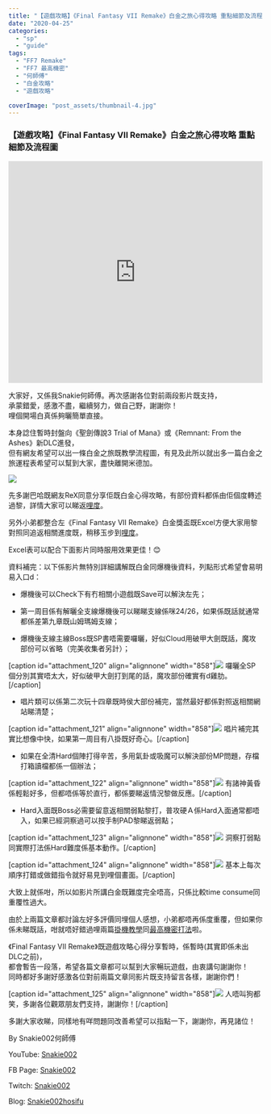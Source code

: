 ```yaml
---
title: "【遊戲攻略】《Final Fantasy VII Remake》白金之旅心得攻略 重點細節及流程圖"
date: "2020-04-25"
categories: 
  - "sp"
  - "guide"
tags: 
  - "FF7 Remake"
  - "FF7 最高機密"
  - "何師傅"
  - "白金攻略"
  - "遊戲攻略"

coverImage: "post_assets/thumbnail-4.jpg"
---
```


### 【遊戲攻略】《Final Fantasy VII Remake》白金之旅心得攻略 重點細節及流程圖

<iframe width="100%" height="440"src="https://www.youtube.com/embed/yOeVXWx7KI8" 
  title="YouTube video player" frameborder="0" allow="accelerometer; autoplay;
  clipboard-write; encrypted-media; gyroscope; picture-in-picture; web-share"
  referrerpolicy="strict-origin-when-cross-origin" allowfullscreen></iframe>


大家好，又係我Snakie何師傅。再次感謝各位對前兩段影片既支持，  
承蒙錯愛，感激不盡，繼續努力，做自己野，謝謝你！  
哩個開場白真係夠曬簡單直接。  

  
本身諗住暫時封盤向《聖劍傳說3 Trial of Mana》或《Remnant: From the Ashes》新DLC進發，  
但有網友希望可以出一條白金之旅既教學流程圖，有見及此所以就出多一篇白金之旅運程表希望可以幫到大家，盡快離開米德加。  

  
![](post_assets/P1-3.png)  

  
先多謝巴哈既網友ReX同意分享佢既白金心得攻略，有部份資料都係由佢個度轉述過黎，詳情大家可以睇返[哩度](https://forum.gamer.com.tw/C.php?bsn=179&snA=86726)。  

  
另外小弟都整合左《Final Fantasy VII Remake》白金獎盃既Excel方便大家用黎對照同追返相關進度既，稍移玉步到[哩度](https://drive.google.com/file/d/1PFCzbpoIObXW-XScWSvpTdIJUmFvRJ5q/view?usp=sharing)。  

  
Excel表可以配合下面影片同時服用效果更佳！😊  

  
資料補完：以下係影片無特別詳細講解既白金同爆機後資料，列點形式希望會易明易入口d：  

  
- 爆機後可以Check下有冇相關小遊戲既Save可以解決左先；
  
- 第一周目係有解曬全支線爆機後可以睇睇支線係咪24/26，如果係既話就通常都係差第九章既山姆瑪姆支線；
  
- 爆機後支線主線Boss既SP書唔需要囉曬，好似Cloud用破甲大劍既話，魔攻部份可以省略（完美收集者另計）；
  

  
\[caption id="attachment\_120" align="alignnone" width="858"\]![](post_assets/P2-2-1024x576.jpg) 囉曬全SP個分別其實唔太大，好似破甲大劍打到尾的話，魔攻部份確實有d雞肋。\[/caption\]  

  
- 唱片類可以係第二次玩十四章既時侯大部份補完，當然最好都係對照返相關網站睇清楚；
  

  
\[caption id="attachment\_121" align="alignnone" width="858"\]![](post_assets/P3-4-1024x576.jpg) 唱片補完其實比想像中快，如果第一周目有八掛既好奇心。\[/caption\]  

  
- 如果在全清Hard個陣打得辛苦，多用氣卦或吸魔可以解決部份MP問題，存檔打箱讀檔都係一個辦法；
  

  
\[caption id="attachment\_122" align="alignnone" width="858"\]![](post_assets/P4-2-1024x576.jpg) 有諸神黃昏係輕鬆好多，但都唔係等於直行，都係要睇返情況黎做反應。\[/caption\]  

  
- Hard入面既Boss必需要留意返相關弱點黎打，普攻硬Ａ係Hard入面通常都唔入，如果已經洞察過可以按手制PAD黎睇返弱點；
  

  
\[caption id="attachment\_123" align="alignnone" width="858"\]![](post_assets/P5-3-1024x576.jpg) 洞察打弱點同實際打法係Hard難度係基本動作。\[/caption\]  

  
\[caption id="attachment\_124" align="alignnone" width="858"\]![](post_assets/P6-3-1024x576.jpg) 基本上每次順序打錯或做錯指令就好易見到哩個畫面。\[/caption\]  

  
大致上就係咁，所以如影片所講白金既難度完全唔高，只係比較time consume同重覆性過大。  

  
由於上兩篇文章都討論左好多評價同埋個人感想，小弟都唔再係度重覆，但如果你係未睇既話，咁就唔好錯過哩兩篇[掛機教學](https://www.vjgamer.com.hk/articles/2020/04/15/66669/readers-ff7guide)同[最高機密打法](https://www.vjgamer.com.hk/articles/2020/04/21/66937/final-fantasy-vii-remake)啦。  

  
《Final Fantasy VII Remake》既遊戲攻略心得分享暫時，係暫時(其實即係未出DLC之前)，  
都會暫告一段落，希望各篇文章都可以幫到大家暢玩遊戲，由衷講句謝謝你！  
同時都好多謝好感激各位對前兩篇文章同影片既支持留言各樣，謝謝你們！  

  
\[caption id="attachment\_125" align="alignnone" width="858"\]![](post_assets/P7-2-1024x576.jpg) 人唔叫狗都笑，多謝各位觀眾朋友們支持，謝謝你！\[/caption\]  

  
多謝大家收睇，同樣地有咩問題同改善希望可以指點一下，謝謝你，再見諸位！  

  
By Snakie002何師傅  

  
YouTube: [Snakie002](https://www.youtube.com/channel/UCDOMLG_RBSoqVHK3sIYJeLA)  

  
FB Page: [Snakie002](https://www.facebook.com/Snakie002/)  

  
Twitch: [Snakie002](https://www.twitch.tv/snakie002/)  

  
Blog: [Snakie002hosifu](https://snakie002hosifu.blog)
